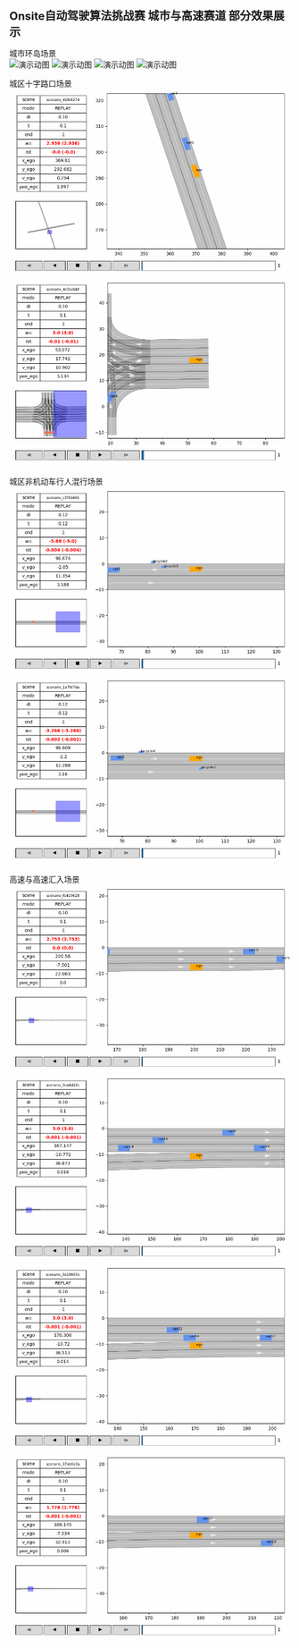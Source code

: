 <span style="font-size: 20px; font-weight: bold;">Onsite自动驾驶算法挑战赛 城市与高速赛道 部分效果展示</span>

城市环岛场景  
![演示动图](REPLAY_0_scenario_f171f712_result.gif)
![演示动图](REPLAY_0_scenario_28388537_result.gif)
![演示动图](REPLAY_0_scenario_332cb24c_result.gif)
![演示动图](REPLAY_3_scenario_07ed645b_result.gif)  

城区十字路口场景
![演示动图](REPLAY_0_scenario_41fb8274_result.gif)
![演示动图](REPLAY_0_scenario_4c9aabbf_result.gif)  

城区非机动车行人混行场景
![演示动图](REPLAY_0_scenario_c5f9d466_result.gif)
![演示动图](REPLAY_0_scenario_1a7fd7da_result.gif)  

高速与高速汇入场景
![演示动图](REPLAY_0_scenario_fb419628_result.gif)
![演示动图](REPLAY_0_scenario_0ca8d29c_result.gif)
![演示动图](REPLAY_0_scenario_3e20863b_result.gif)
![演示动图](REPLAY_0_scenario_37ab6e3a_result.gif)

